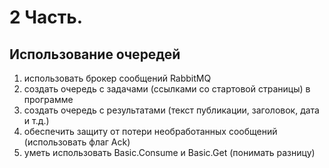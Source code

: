 # 2 Часть. 
## Использование очередей
1. использовать брокер сообщений RabbitMQ
2. создать очередь с задачами (ссылками со стартовой страницы) в программе
3. создать очередь с результатами (текст публикации, заголовок, дата и т.д.)
4. обеспечить защиту от потери необработанных сообщений (использовать флаг Ack)
5. уметь использовать Basic.Consume и Basic.Get (понимать разницу)
